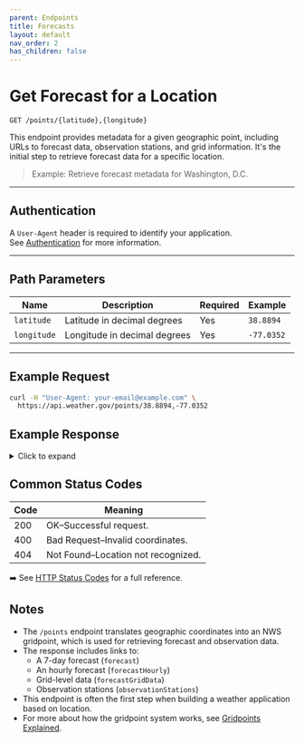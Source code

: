 ```yaml
---
parent: Endpoints
title: Forecasts
layout: default
nav_order: 2
has_children: false
---
```


# Get Forecast for a Location

`GET /points/{latitude},{longitude}`

This endpoint provides metadata for a given geographic point, including URLs to forecast data, observation stations, and grid information. It's the initial step to retrieve forecast data for a specific location.

> Example: Retrieve forecast metadata for Washington, D.C.

---

## Authentication

A `User-Agent` header is required to identify your application.  
See [Authentication](../authentication.md) for more information.

---

## Path Parameters

| Name        | Description                           | Required | Example     |
|-------------|---------------------------------------|----------|-------------|
| `latitude`  | Latitude in decimal degrees           | Yes      | `38.8894`   |
| `longitude` | Longitude in decimal degrees          | Yes      | `-77.0352`  |

---

## Example Request

```bash
curl -H "User-Agent: your-email@example.com" \
  https://api.weather.gov/points/38.8894,-77.0352
```
## Example Response
<details> <summary>Click to expand</summary>
{
  "properties": {
    "forecast": "https://api.weather.gov/gridpoints/LWX/96,70/forecast",
    "forecastHourly": "https://api.weather.gov/gridpoints/LWX/96,70/forecast/hourly",
    "forecastGridData": "https://api.weather.gov/gridpoints/LWX/96,70",
    "observationStations": "https://api.weather.gov/gridpoints/LWX/96,70/stations",
    "relativeLocation": {
      "properties": {
        "city": "Washington",
        "state": "DC"
      }
    }
  }
}
</details>

## Common Status Codes

| Code | Meaning                               |
|------|---------------------------------------|
| 200  | OK–Successful request.              |
| 400  | Bad Request–Invalid coordinates.    |
| 404  | Not Found–Location not recognized.  |

➡️ See [HTTP Status Codes](../concepts/status-codes.md) for a full reference.
## Notes

- The `/points` endpoint translates geographic coordinates into an NWS gridpoint, which is used for retrieving forecast and observation data.
- The response includes links to:
  - A 7-day forecast (`forecast`)
  - An hourly forecast (`forecastHourly`)
  - Grid-level data (`forecastGridData`)
  - Observation stations (`observationStations`)
- This endpoint is often the first step when building a weather application based on location.
- For more about how the gridpoint system works, see [Gridpoints Explained](../concepts/gridpoints.md).
